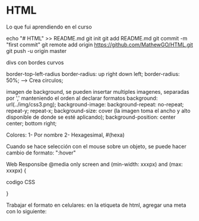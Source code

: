 # HTML
Lo que fui aprendiendo en el curso


echo "# HTML" >> README.md
git init
git add README.md
git commit -m "first commit"
git remote add origin https://github.com/MathewGO/HTML.git
git push -u origin master


divs con bordes curvos

border-top-left-radius
border-radius: up right down left;
border-radius: 50%; --> Crea circulos;


imagen de background, se pueden insertar multiples imagenes, separadas por ',' manteniendo el orden al declarar formatos
background: url(../img/css3.png);
background-image:
background-repeat: no-repeat; repeat-y; repeat-x;
background-size: cover (la imagen toma el ancho y alto disponible de donde se esté aplicando);
background-position: center center; bottom right;


Colores:
1- Por nombre
2- Hexagesimal, #(hexa)

Cuando se hace selección con el mouse sobre un objeto, se puede hacer cambio de formato: ":hover"

Web Responsibe
@media only screen and (min-width: xxxpx) and (max: xxxpx) {

codigo CSS

}

Trabajar el formato en celulares:
en la etiqueta de html, agregar una meta con lo siguiente:
<meta name="viewport" content="width=device-width, initial-scale=1.0, user-scalable=no">



